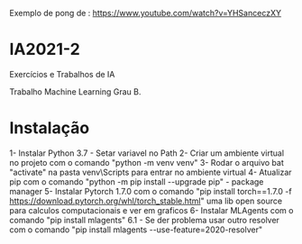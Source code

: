 Exemplo de pong de : https://www.youtube.com/watch?v=YHSanceczXY

# IA2021-2
Exercícios e Trabalhos de IA

Trabalho Machine Learning Grau B.

# Instalação 
1- Instalar Python 3.7 - Setar variavel no Path
2- Criar um ambiente virtual no projeto com o comando "python -m venv venv"
3- Rodar o arquivo bat "activate" na pasta venv\Scripts para entrar no ambiente virtual
4- Atualizar pip com o comando "python -m pip install --upgrade pip" - package manager
5- Instalar Pytorch 1.7.0 com o comando "pip install torch==1.7.0 -f https://download.pytorch.org/whl/torch_stable.html" uma lib open source para calculos computacionais e ver em graficos
6- Instalar MLAgents com o comando "pip install mlagents"
6.1 - Se der problema usar outro resolver com o comando "pip install mlagents --use-feature=2020-resolver"


